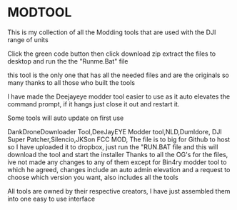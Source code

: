 # MODTOOL

This is my collection of all the Modding tools that are used with the DJI range of units

Click the green code button then click download zip
extract the files to desktop and run the the "Runme.Bat" file

this tool is the only one that has all the needed files and are the originals so many
thanks to all those who built the tools

I have made the Deejayeye modder tool easier to use as it auto elevates the command prompt, if it hangs
just close it out and restart it.

Some tools will auto update on first use

DankDroneDownloader Tool,DeeJayEYE Modder tool,NLD,Dumldore,
DJI Super Patcher,Silencio,JKSon FCC MOD,
The file is to big for Github to host so I have uploaded
it to dropbox, just run the "RUN.BAT file and this will
download the tool and start the installer
Thanks to all the OG's for the files, ive not made any changes to any
of them except for Bin4ry modder tool to which he agreed, changes include 
an auto admin elevation and a request to choose which version you want, also includes all the tools

All tools are owned by their respective creators, I have just assembled them 
into one easy to use interface
